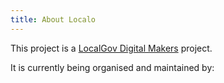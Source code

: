 ```yaml
---
title: About Localo
---
```


This project is a [LocalGov Digital Makers](www.localgovdigital.info/localgov-digital-makers/) project.

It is currently being organised and maintained by:

<div class="row">
    <div class="col-md-4">
        <div class="github-card" data-github="bforben" data-width="400" data-height="151"></div>
    </div>
    <div class="col-md-4">
        <div class="github-card" data-github="danblundell" data-width="400" data-height="151"></div>
    </div>
    <div class="col-md-4">
        <div class="github-card" data-github="pmackay" data-width="400" data-height="151"></div>
    </div>
</div>


<script src="http://lab.lepture.com/github-cards/widget.js"></script>
